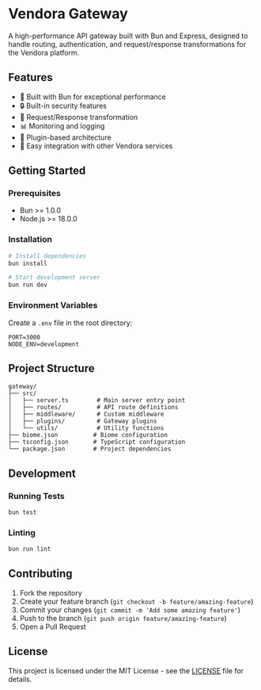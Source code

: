 # Vendora Gateway

A high-performance API gateway built with Bun and Express, designed to handle routing, authentication, and request/response transformations for the Vendora platform.

## Features

- 🚀 Built with Bun for exceptional performance
- 🔒 Built-in security features
- 🔄 Request/Response transformation
- 📊 Monitoring and logging
- 🔌 Plugin-based architecture
- 🧩 Easy integration with other Vendora services

## Getting Started

### Prerequisites

- Bun >= 1.0.0
- Node.js >= 18.0.0

### Installation

```bash
# Install dependencies
bun install

# Start development server
bun run dev
```

### Environment Variables

Create a `.env` file in the root directory:

```env
PORT=3000
NODE_ENV=development
```

## Project Structure

```
gateway/
├── src/
│   ├── server.ts        # Main server entry point
│   ├── routes/          # API route definitions
│   ├── middleware/      # Custom middleware
│   ├── plugins/         # Gateway plugins
│   └── utils/           # Utility functions
├── biome.json          # Biome configuration
├── tsconfig.json       # TypeScript configuration
└── package.json        # Project dependencies
```

## Development

### Running Tests

```bash
bun test
```

### Linting

```bash
bun run lint
```

## Contributing

1. Fork the repository
2. Create your feature branch (`git checkout -b feature/amazing-feature`)
3. Commit your changes (`git commit -m 'Add some amazing feature'`)
4. Push to the branch (`git push origin feature/amazing-feature`)
5. Open a Pull Request

## License

This project is licensed under the MIT License - see the [LICENSE](LICENSE) file for details.
